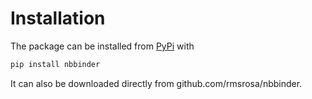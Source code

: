 # Installation

The package can be installed from [PyPi](https://pypi.org/project/nbbinder/) with

```bash
pip install nbbinder
```

It can also be downloaded directly from github.com/rmsrosa/nbbinder.